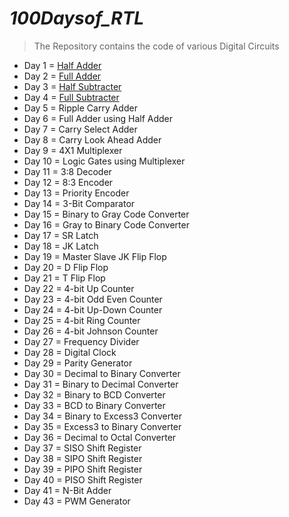 # ***100Daysof_RTL***
> The Repository contains the code of various Digital Circuits

 *  Day 1 = [Half Adder](https://github.com/maazm007/100Daysof_RTL/tree/main/1)
 *  Day 2 = [Full Adder](https://github.com/maazm007/100Daysof_RTL/tree/main/2)
 *  Day 3 = [Half Subtracter](https://github.com/maazm007/100Daysof_RTL/tree/main/3)
 *  Day 4 = [Full Subtracter](https://github.com/maazm007/100Daysof_RTL/tree/main/4)
 *  Day 5 = Ripple Carry Adder
 *  Day 6 = Full Adder using Half Adder
 *  Day 7 = Carry Select Adder
 *  Day 8 = Carry Look Ahead Adder
 *  Day 9 = 4X1 Multiplexer
 *  Day 10 = Logic Gates using Multiplexer
 *  Day 11 = 3:8 Decoder
 *  Day 12 = 8:3 Encoder
 *  Day 13 = Priority Encoder
 *  Day 14 = 3-Bit Comparator
 *  Day 15 = Binary to Gray Code Converter
 *  Day 16 = Gray to Binary Code Converter
 *  Day 17 = SR Latch
 *  Day 18 = JK Latch
 *  Day 19 = Master Slave JK Flip Flop
 *  Day 20 = D Flip Flop
 *  Day 21 = T Flip Flop
 *  Day 22 = 4-bit Up Counter
 *  Day 23 = 4-bit Odd Even Counter
 *  Day 24 = 4-bit Up-Down Counter
 *  Day 25 = 4-bit Ring Counter
 *  Day 26 = 4-bit Johnson Counter
 *  Day 27 = Frequency Divider
 *  Day 28 = Digital Clock
 *  Day 29 = Parity Generator
 *  Day 30 = Decimal to Binary Converter
 *  Day 31 = Binary to Decimal Converter
 *  Day 32 = Binary to BCD Converter
 *  Day 33 = BCD to Binary Converter
 *  Day 34 = Binary to Excess3 Converter
 *  Day 35 = Excess3 to Binary Converter
 *  Day 36 = Decimal to Octal Converter
 *  Day 37 = SISO Shift Register
 *  Day 38 = SIPO Shift Register
 *  Day 39 = PIPO Shift Register
 *  Day 40 = PISO Shift Register
 *  Day 41 = N-Bit Adder
 *  Day 43 = PWM Generator
